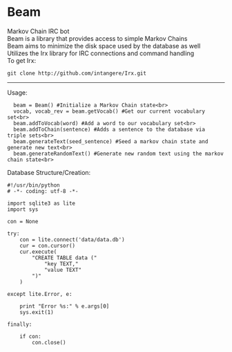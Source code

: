 # Beam
Markov Chain IRC bot<br>
Beam is a library that provides access to simple Markov Chains<br>
Beam aims to minimize the disk space used by the database as well<br>
Utilizes the Irx library for IRC connections and command handling<br>
To get Irx:<br>

```
git clone http://github.com/intangere/Irx.git
```

<hr>
Usage:<br>

```
  beam = Beam() #Initialize a Markov Chain state<br>
  vocab, vocab_rev = beam.getVocab() #Get our current vocabulary set<br>
  beam.addToVocab(word) #Add a word to our vocabulary set<br>
  beam.addToChain(sentence) #Adds a sentence to the database via triple sets<br>
  beam.generateText(seed_sentence) #Seed a markov chain state and generate new text<br>
  beam.generateRandomText() #Generate new random text using the markov chain state<br>
```

Database Structure/Creation:<br>

```
#!/usr/bin/python
# -*- coding: utf-8 -*-

import sqlite3 as lite
import sys

con = None

try:
	con = lite.connect('data/data.db')
	cur = con.cursor()    
	cur.execute(
		"CREATE TABLE data ("
			"key TEXT,"
			"value TEXT"
		")"
	)       
    
except lite.Error, e:
    
    print "Error %s:" % e.args[0]
    sys.exit(1)
    
finally:
    
    if con:
        con.close()
```

